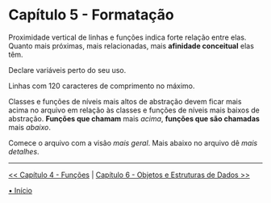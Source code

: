 # Capítulo 5 - Formatação

Proximidade vertical de linhas e funções indica forte relação entre elas. Quanto
mais próximas, mais relacionadas, mais **afinidade conceitual** elas têm.

Declare variáveis perto do seu uso.

Linhas com 120 caracteres de comprimento no máximo.

Classes e funções de níveis mais altos de abstração devem ficar mais acima no 
arquivo em relação às classes e funções de níveis mais baixos de abstração. 
**Funções que chamam** mais _acima_, **funções que são chamadas** mais _abaixo_.

Comece o arquivo com a visão _mais geral_. Mais abaixo no arquivo dê 
_mais detalhes_.




---
[<< Capítulo 4 - Funções](./../chap04_Comments/README.md) |
[Capítulo 6 - Objetos e Estruturas de Dados >>](./../chap06_ObjectsAndDataStructures/README.md)

[• Início](../../README.md)

